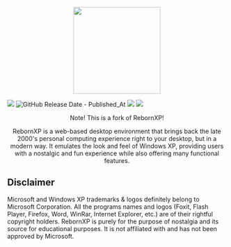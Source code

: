 

<p align="center">
<img src="https://i.ibb.co/drj1RSf/rebornxp.png" width="200"><p align="center"></p>
<p align="center">
  
<a href="https://opensource.org/license/gpl-3-0/"><img src="https://img.shields.io/badge/License-GPL-green.svg?style=for-the-badge"></a>
<img alt="GitHub Release Date - Published_At" src="https://img.shields.io/github/release-date/shoaib-jamal/rebornxp?style=for-the-badge">
<a href="https://github.com/shoaib-jamal/rebornxp/stargazers"><img src="https://img.shields.io/github/stars/shoaib-jamal/rebornxp?label=GitHub%20Stars&style=for-the-badge"></a>
<a href="https://github.com/shoaib-jamal/rebornxp/network/members"><img src="https://img.shields.io/github/forks/shoaib-jamal/rebornxp?style=for-the-badge"></a>

</p>

<p align="center">Note! This is a fork of RebornXP!
  </p>

<p align="center">RebornXP is a web-based desktop environment that brings back the late 2000's personal computing experience right to your desktop, but in a modern way. It emulates the look and feel of Windows XP, providing users with a nostalgic and fun experience while also offering many functional features.
  </p>




## Disclaimer

Microsoft and Windows XP trademarks & logos definitely belong to Microsoft Corporation. All the programs names and logos (Foxit, Flash Player, Firefox, Word, WinRar, Internet Explorer, etc.) are of their rightful copyright holders. RebornXP is purely for the purpose of nostalgia and its source for educational purposes. It is not affiliated with and has not been approved by Microsoft.
